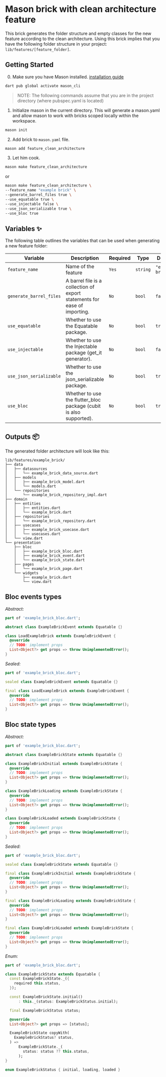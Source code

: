# Mason brick with clean architecture feature

This brick generates the folder structure and empty classes for the new feature according to the clean architecture. Using this brick implies that you have the following folder structure in your project: `lib/features/[feature_folder]`.

## Getting Started 

0. Make sure you have Mason installed. [installation guide](https://docs.brickhub.dev/installing)
```sh
dart pub global activate mason_cli
```

> NOTE: The following commands assume that you are in the project directory (where pubspec.yaml is located)

1. Initialize mason in the current directory. This will generate a mason.yaml and allow mason to work with bricks scoped locally within the workspace.
```sh
mason init
```
2. Add brick to `mason.yaml` file.
```sh
mason add feature_clean_architecture
```

3. Let him cook.
```sh
mason make feature_clean_architecture
```
or
```sh
mason make feature_clean_architecture \
--feature_name "example brick" \
--generate_barrel_files true \
--use_equatable true \
--use_injectable false \
--use_json_serializable true \
--use_bloc true
```

## Variables ✨

The following table outlines the variables that can be used when generating a new feature folder:

| Variable       | Description                | Required | Type | Default |
|----------------| -------------------------- |----------| ---- | ------- | 
| `feature_name` | Name of the feature | `Yes`    | `string` | `"example brick"` |
| `generate_barrel_files`     | A barrel file is a collection of export statements for ease of importing. | `No`    | `bool` | `false` |
| `use_equatable`     | Whether to use the Equatable package. | `No`     | `bool` | `true` |
| `use_injectable`     | Whether to use the Injectable package (get_it generator). | `No`     | `bool` | `false` |
| `use_json_serializable`     | Whether to use the json_serializable package. | `No`     | `bool` | `true` |
| `use_bloc`     | Whether to use the flutter_bloc package (cubit is also supported). | `No`     | `bool` | `true` |

## Outputs 📦
The generated folder architecture will look like this:

```
lib/features/example_brick/
├── data
│   ├── datasources
│   │   └── example_brick_data_source.dart
│   ├── models
│   │   ├── example_brick_model.dart
│   │   └── models.dart
│   └── repositories
│       └── example_brick_repository_impl.dart
├── domain
│   ├── entities
│   │   ├── entities.dart
│   │   └── example_brick.dart
│   ├── repositories
│   │   └── example_brick_repository.dart
│   ├── usecases
│   │   ├── example_brick_usecase.dart
│   │   └── usecases.dart
│   └── view.dart
└── presentation
    ├── bloc
    │   ├── example_brick_bloc.dart
    │   ├── example_brick_event.dart
    │   └── example_brick_state.dart
    ├── pages
    │   └── example_brick_page.dart
    └── widgets
        ├── example_brick.dart
        └── view.dart
```

## Bloc events types
*Abstract:*
``` dart
part of 'example_brick_bloc.dart';

abstract class ExampleBrickEvent extends Equatable {}

class LoadExampleBrick extends ExampleBrickEvent {
  @override
  // TODO: implement props
  List<Object?> get props => throw UnimplementedError();
}
```
*Sealed:*
``` dart
part of 'example_brick_bloc.dart';

sealed class ExampleBrickEvent extends Equatable {}

final class LoadExampleBrick extends ExampleBrickEvent {
  @override
  // TODO: implement props
  List<Object?> get props => throw UnimplementedError();
}
```

## Bloc state types
*Abstract:*
``` dart
part of 'example_brick_bloc.dart';

abstract class ExampleBrickState extends Equatable {}

class ExampleBrickInitial extends ExampleBrickState {
  @override
  // TODO: implement props
  List<Object?> get props => throw UnimplementedError();
}

class ExampleBrickLoading extends ExampleBrickState {
  @override
  // TODO: implement props
  List<Object?> get props => throw UnimplementedError();
}

class ExampleBrickLoaded extends ExampleBrickState {
  @override
  // TODO: implement props
  List<Object?> get props => throw UnimplementedError();
}
```
*Sealed:*
``` dart
part of 'example_brick_bloc.dart';

sealed class ExampleBrickState extends Equatable {}

final class ExampleBrickInitial extends ExampleBrickState {
  @override
  // TODO: implement props
  List<Object?> get props => throw UnimplementedError();
}

final class ExampleBrickLoading extends ExampleBrickState {
  @override
  // TODO: implement props
  List<Object?> get props => throw UnimplementedError();
}

final class ExampleBrickLoaded extends ExampleBrickState {
  @override
  // TODO: implement props
  List<Object?> get props => throw UnimplementedError();
}
```
*Enum:*
``` dart
part of 'example_brick_bloc.dart';

class ExampleBrickState extends Equatable {
  const ExampleBrickState._({
    required this.status,
  });

  const ExampleBrickState.initial()
      : this._(status: ExampleBrickStatus.initial);

  final ExampleBrickStatus status;

  @override
  List<Object?> get props => [status];

  ExampleBrickState copyWith(
    ExampleBrickStatus? status,
  ) =>
      ExampleBrickState._(
        status: status ?? this.status,
      );
}

enum ExampleBrickStatus { initial, loading, loaded }
```

